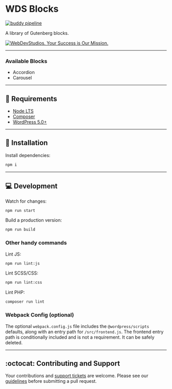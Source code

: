 # WDS Blocks

[![buddy pipeline](https://app.buddy.works/webdevstudios/wds-blocks/pipelines/pipeline/145265/badge.svg?token=2471ae60766a1e9a657f772e493188dde748aa18c236d0b1c325e80be13a2ac6 'buddy pipeline')](https://app.buddy.works/webdevstudios/wds-blocks/pipelines/pipeline/145265)

A library of Gutenberg blocks.

<a href="https://webdevstudios.com/contact/"><img src="https://webdevstudios.com/wp-content/uploads/2018/04/wds-github-banner.png" alt="WebDevStudios. Your Success is Our Mission."></a>

---

### Available Blocks

- Accordion
- Carousel

---

## 📝 Requirements

-   [Node LTS](https://nodejs.org/en/)
-   [Composer](https://getcomposer.org/)
-   [WordPress 5.0+](https://wordpress.org)

---

## 🚀 Installation

Install dependencies:

```bash
npm i
```

---

## 💻 Development

Watch for changes:

```bash
npm run start
```

Build a production version:

```bash
npm run build
```

### Other handy commands

Lint JS:

```bash
npm run lint:js
```

Lint SCSS/CSS:

```bash
npm run lint:css
```

Lint PHP:

```bash
composer run lint
```

### Webpack Config (optional)

The optional `webpack.config.js` file includes the `@wordpress/scripts` defaults, along with an entry path for `/src/frontend.js`. The frontend entry path is conditionally included and is not a requirement. It can be safely deleted.

---

## :octocat: Contributing and Support

Your contributions and [support tickets](https://github.com/WebDevStudios/WDS-Blocks/issues) are welcome. Please see our [guidelines](https://github.com/WebDevStudios/WDS-Blocks/blob/master/.github/CONTRIBUTING.md) before submitting a pull request.
